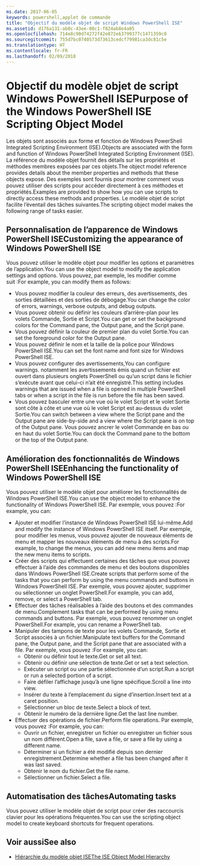 ```yaml
---
ms.date: 2017-06-05
keywords: powershell,applet de commande
title: "Objectif du modèle objet de script Windows PowerShell ISE"
ms.assetid: d176a131-ab0c-43ee-80c1-f824ab8e4a05
ms.openlocfilehash: 714e8c90d74272f42e872e63799377c1471359c0
ms.sourcegitcommit: 755d7bc0740573d73613cedcf79981ca3dc81c5e
ms.translationtype: HT
ms.contentlocale: fr-FR
ms.lasthandoff: 02/09/2018
---
```

# <a name="purpose-of-the-windows-powershell-ise-scripting-object-model"></a><span data-ttu-id="8683c-103">Objectif du modèle objet de script Windows PowerShell ISE</span><span class="sxs-lookup"><span data-stu-id="8683c-103">Purpose of the Windows PowerShell ISE Scripting Object Model</span></span>

<span data-ttu-id="8683c-104">Les objets sont associés aux forme et fonction de Windows PowerShell Integrated Scripting Environment (ISE).</span><span class="sxs-lookup"><span data-stu-id="8683c-104">Objects are associated with the form and function of Windows PowerShell Integrated Scripting Environment (ISE).</span></span> <span data-ttu-id="8683c-105">La référence du modèle objet fournit des détails sur les propriétés et méthodes membres exposées par ces objets.</span><span class="sxs-lookup"><span data-stu-id="8683c-105">The object model reference provides details about the member properties and methods that these objects expose.</span></span> <span data-ttu-id="8683c-106">Des exemples sont fournis pour montrer comment vous pouvez utiliser des scripts pour accéder directement à ces méthodes et propriétés.</span><span class="sxs-lookup"><span data-stu-id="8683c-106">Examples are provided to show how you can use scripts to directly access these methods and properties.</span></span> <span data-ttu-id="8683c-107">Le modèle objet de script facilite l’éventail des tâches suivantes.</span><span class="sxs-lookup"><span data-stu-id="8683c-107">The scripting object model makes the following range of tasks easier.</span></span>

## <a name="customizing-the-appearance-of-windows-powershell-ise"></a><span data-ttu-id="8683c-108">Personnalisation de l’apparence de Windows PowerShell ISE</span><span class="sxs-lookup"><span data-stu-id="8683c-108">Customizing the appearance of Windows PowerShell ISE</span></span>

<span data-ttu-id="8683c-109">Vous pouvez utiliser le modèle objet pour modifier les options et paramètres de l’application.</span><span class="sxs-lookup"><span data-stu-id="8683c-109">You can use the object model to modify the application settings and options.</span></span> <span data-ttu-id="8683c-110">Vous pouvez, par exemple, les modifier comme suit :</span><span class="sxs-lookup"><span data-stu-id="8683c-110">For example, you can modify them as follows:</span></span>

- <span data-ttu-id="8683c-111">Vous pouvez modifier la couleur des erreurs, des avertissements, des sorties détaillées et des sorties de débogage.</span><span class="sxs-lookup"><span data-stu-id="8683c-111">You can change the color of errors, warnings, verbose outputs, and debug outputs.</span></span>
- <span data-ttu-id="8683c-112">Vous pouvez obtenir ou définir les couleurs d’arrière-plan pour les volets Commande, Sortie et Script.</span><span class="sxs-lookup"><span data-stu-id="8683c-112">You can get or set the background colors for the Command pane, the Output pane, and the Script pane.</span></span>
- <span data-ttu-id="8683c-113">Vous pouvez définir la couleur de premier plan du volet Sortie.</span><span class="sxs-lookup"><span data-stu-id="8683c-113">You can set the foreground color for the Output pane.</span></span>
- <span data-ttu-id="8683c-114">Vous pouvez définir le nom et la taille de la police pour Windows PowerShell ISE.</span><span class="sxs-lookup"><span data-stu-id="8683c-114">You can set the font name and font size for Windows PowerShell ISE.</span></span>
- <span data-ttu-id="8683c-115">Vous pouvez configurer des avertissements,</span><span class="sxs-lookup"><span data-stu-id="8683c-115">You can configure warnings.</span></span> <span data-ttu-id="8683c-116">notamment les avertissements émis quand un fichier est ouvert dans plusieurs onglets PowerShell ou qu’un script dans le fichier s’exécute avant que celui-ci n’ait été enregistré.</span><span class="sxs-lookup"><span data-stu-id="8683c-116">This setting includes warnings that are issued when a file is opened in multiple PowerShell tabs or when a script in the file is run before the file has been saved.</span></span>
- <span data-ttu-id="8683c-117">Vous pouvez basculer entre une vue où le volet Script et le volet Sortie sont côte à côte et une vue où le volet Script est au-dessus du volet Sortie.</span><span class="sxs-lookup"><span data-stu-id="8683c-117">You can switch between a view where the Script pane and the Output pane are side-by-side and a view where the Script pane is on top of the Output pane.</span></span> <span data-ttu-id="8683c-118">Vous pouvez ancrer le volet Commande en bas ou en haut du volet Sortie.</span><span class="sxs-lookup"><span data-stu-id="8683c-118">You can dock the Command pane to the bottom or the top of the Output pane.</span></span>

## <a name="enhancing-the-functionality-of-windows-powershell-ise"></a><span data-ttu-id="8683c-119">Amélioration des fonctionnalités de Windows PowerShell ISE</span><span class="sxs-lookup"><span data-stu-id="8683c-119">Enhancing the functionality of Windows PowerShell ISE</span></span>

<span data-ttu-id="8683c-120">Vous pouvez utiliser le modèle objet pour améliorer les fonctionnalités de Windows PowerShell ISE.</span><span class="sxs-lookup"><span data-stu-id="8683c-120">You can use the object model to enhance the functionality of Windows PowerShell ISE.</span></span> <span data-ttu-id="8683c-121">Par exemple, vous pouvez :</span><span class="sxs-lookup"><span data-stu-id="8683c-121">For example, you can:</span></span>

- <span data-ttu-id="8683c-122">Ajouter et modifier l’instance de Windows PowerShell ISE lui-même.</span><span class="sxs-lookup"><span data-stu-id="8683c-122">Add and modify the instance of Windows PowerShell ISE itself.</span></span> <span data-ttu-id="8683c-123">Par exemple, pour modifier les menus, vous pouvez ajouter de nouveaux éléments de menu et mapper les nouveaux éléments de menu à des scripts.</span><span class="sxs-lookup"><span data-stu-id="8683c-123">For example, to change the menus, you can add new menu items and map the new menu items to scripts.</span></span>
- <span data-ttu-id="8683c-124">Créer des scripts qui effectuent certaines des tâches que vous pouvez effectuer à l’aide des commandes de menu et des boutons disponibles dans Windows PowerShell ISE.</span><span class="sxs-lookup"><span data-stu-id="8683c-124">Create scripts that perform some of the tasks that you can perform by using the menu commands and buttons in Windows PowerShell ISE.</span></span> <span data-ttu-id="8683c-125">Par exemple, vous pouvez ajouter, supprimer ou sélectionner un onglet PowerShell.</span><span class="sxs-lookup"><span data-stu-id="8683c-125">For example, you can add, remove, or select a PowerShell tab.</span></span>
- <span data-ttu-id="8683c-126">Effectuer des tâches réalisables à l’aide des boutons et des commandes de menu.</span><span class="sxs-lookup"><span data-stu-id="8683c-126">Complement tasks that can be performed by using menu commands and buttons.</span></span> <span data-ttu-id="8683c-127">Par exemple, vous pouvez renommer un onglet PowerShell.</span><span class="sxs-lookup"><span data-stu-id="8683c-127">For example, you can rename a PowerShell tab.</span></span>
- <span data-ttu-id="8683c-128">Manipuler des tampons de texte pour les volets Commande, Sortie et Script associés à un fichier.</span><span class="sxs-lookup"><span data-stu-id="8683c-128">Manipulate text buffers for the Command pane, the Output pane, and the Script pane that are associated with a file.</span></span> <span data-ttu-id="8683c-129">Par exemple, vous pouvez :</span><span class="sxs-lookup"><span data-stu-id="8683c-129">For example, you can:</span></span>
  - <span data-ttu-id="8683c-130">Obtenir ou définir tout le texte.</span><span class="sxs-lookup"><span data-stu-id="8683c-130">Get or set all text.</span></span>
  - <span data-ttu-id="8683c-131">Obtenir ou définir une sélection de texte.</span><span class="sxs-lookup"><span data-stu-id="8683c-131">Get or set a text selection.</span></span>
  - <span data-ttu-id="8683c-132">Exécuter un script ou une partie sélectionnée d’un script.</span><span class="sxs-lookup"><span data-stu-id="8683c-132">Run a script or run a selected portion of a script.</span></span>
  - <span data-ttu-id="8683c-133">Faire défiler l’affichage jusqu’à une ligne spécifique.</span><span class="sxs-lookup"><span data-stu-id="8683c-133">Scroll a line into view.</span></span>
  - <span data-ttu-id="8683c-134">Insérer du texte à l’emplacement du signe d’insertion.</span><span class="sxs-lookup"><span data-stu-id="8683c-134">Insert text at a caret position.</span></span>
  - <span data-ttu-id="8683c-135">Sélectionner un bloc de texte.</span><span class="sxs-lookup"><span data-stu-id="8683c-135">Select a block of text.</span></span>
  - <span data-ttu-id="8683c-136">Obtenir le numéro de la dernière ligne.</span><span class="sxs-lookup"><span data-stu-id="8683c-136">Get the last line number.</span></span>
- <span data-ttu-id="8683c-137">Effectuer des opérations de fichier.</span><span class="sxs-lookup"><span data-stu-id="8683c-137">Perform file operations.</span></span> <span data-ttu-id="8683c-138">Par exemple, vous pouvez :</span><span class="sxs-lookup"><span data-stu-id="8683c-138">For example, you can:</span></span>
  - <span data-ttu-id="8683c-139">Ouvrir un fichier, enregistrer un fichier ou enregistrer un fichier sous un nom différent.</span><span class="sxs-lookup"><span data-stu-id="8683c-139">Open a file, save a file, or save a file by using a different name.</span></span>
  - <span data-ttu-id="8683c-140">Déterminer si un fichier a été modifié depuis son dernier enregistrement.</span><span class="sxs-lookup"><span data-stu-id="8683c-140">Determine whether a file has been changed after it was last saved.</span></span>
  - <span data-ttu-id="8683c-141">Obtenir le nom du fichier.</span><span class="sxs-lookup"><span data-stu-id="8683c-141">Get the file name.</span></span>
  - <span data-ttu-id="8683c-142">Sélectionner un fichier.</span><span class="sxs-lookup"><span data-stu-id="8683c-142">Select a file.</span></span>

## <a name="automating-tasks"></a><span data-ttu-id="8683c-143">Automatisation des tâches</span><span class="sxs-lookup"><span data-stu-id="8683c-143">Automating tasks</span></span>

<span data-ttu-id="8683c-144">Vous pouvez utiliser le modèle objet de script pour créer des raccourcis clavier pour les opérations fréquentes.</span><span class="sxs-lookup"><span data-stu-id="8683c-144">You can use the scripting object model to create keyboard shortcuts for frequent operations.</span></span>

## <a name="see-also"></a><span data-ttu-id="8683c-145">Voir aussi</span><span class="sxs-lookup"><span data-stu-id="8683c-145">See also</span></span>
- [<span data-ttu-id="8683c-146">Hiérarchie du modèle objet ISE</span><span class="sxs-lookup"><span data-stu-id="8683c-146">The ISE Object Model Hierarchy</span></span>](The-ISE-Object-Model-Hierarchy.md)
